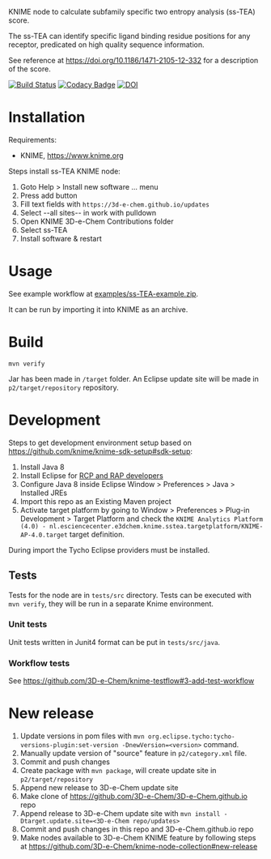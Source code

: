 KNIME node to calculate subfamily specific two entropy analysis (ss-TEA) score.

The ss-TEA can identify specific ligand binding residue positions for any receptor, predicated on high quality sequence information.

See reference at https://doi.org/10.1186/1471-2105-12-332 for a description of the score.

[![Build Status](https://travis-ci.org/3D-e-Chem/knime-sstea.svg?branch=master)](https://travis-ci.org/3D-e-Chem/knime-sstea)
[![Codacy Badge](https://api.codacy.com/project/badge/Grade/ac1953c0defd4b81bd0c12c37cede85f)](https://www.codacy.com/app/3D-e-Chem/knime-sstea?utm_source=github.com&amp;utm_medium=referral&amp;utm_content=3D-e-Chem/knime-sstea&amp;utm_campaign=Badge_Grade)
[![DOI](https://zenodo.org/badge/19641/3D-e-Chem/knime-sstea.svg)](https://zenodo.org/badge/latestdoi/19641/3D-e-Chem/knime-sstea)

# Installation

Requirements:

* KNIME, https://www.knime.org

Steps install ss-TEA KNIME node:

1. Goto Help > Install new software ... menu
2. Press add button
3. Fill text fields with `https://3d-e-chem.github.io/updates`
4. Select --all sites-- in work with pulldown
5. Open KNIME 3D-e-Chem Contributions folder
6. Select ss-TEA
7. Install software & restart

# Usage

See example workflow at [examples/ss-TEA-example.zip](examples/ss-TEA-example.zip).

It can be run by importing it into KNIME as an archive.

# Build

```
mvn verify
```

Jar has been made in `/target` folder.
An Eclipse update site will be made in `p2/target/repository` repository.

# Development

Steps to get development environment setup based on https://github.com/knime/knime-sdk-setup#sdk-setup:

1. Install Java 8
2. Install Eclipse for [RCP and RAP developers](https://www.eclipse.org/downloads/packages/release/2018-12/r/eclipse-ide-rcp-and-rap-developers)
3. Configure Java 8 inside Eclipse Window > Preferences > Java > Installed JREs
4. Import this repo as an Existing Maven project
5. Activate target platform by going to Window > Preferences > Plug-in Development > Target Platform and check the `KNIME Analytics Platform (4.0) - nl.esciencecenter.e3dchem.knime.sstea.targetplatform/KNIME-AP-4.0.target` target definition.

During import the Tycho Eclipse providers must be installed.

## Tests

Tests for the node are in `tests/src` directory.
Tests can be executed with `mvn verify`, they will be run in a separate Knime environment.

### Unit tests

Unit tests written in Junit4 format can be put in `tests/src/java`.

### Workflow tests

See https://github.com/3D-e-Chem/knime-testflow#3-add-test-workflow

# New release

1. Update versions in pom files with `mvn org.eclipse.tycho:tycho-versions-plugin:set-version -DnewVersion=<version>` command.
2. Manually update version of "source" feature in `p2/category.xml` file.
3. Commit and push changes
4. Create package with `mvn package`, will create update site in `p2/target/repository`
5. Append new release to 3D-e-Chem update site
  1. Make clone of https://github.com/3D-e-Chem/3D-e-Chem.github.io repo
  2. Append release to 3D-e-Chem update site with `mvn install -Dtarget.update.site=<3D-e-Chem repo/updates>`
6. Commit and push changes in this repo and 3D-e-Chem.github.io repo
7. Make nodes available to 3D-e-Chem KNIME feature by following steps at https://github.com/3D-e-Chem/knime-node-collection#new-release
